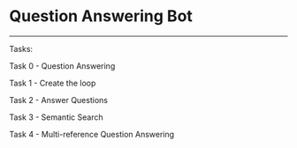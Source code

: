 # Question Answering Bot

---

Tasks:

Task 0 - Question Answering

Task 1 - Create the loop

Task 2 - Answer Questions

Task 3 - Semantic Search

Task 4 - Multi-reference Question Answering
